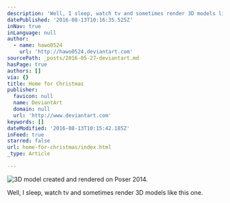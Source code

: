 ```yaml
---
description: 'Well, I sleep, watch tv and sometimes render 3D models like this one.'
datePublished: '2016-08-13T10:16:35.525Z'
inNav: true
inLanguage: null
author:
  - name: hawo0524
    url: 'http://hawo0524.deviantart.com'
sourcePath: _posts/2016-05-27-deviantart.md
hasPage: true
authors: []
via: {}
title: Home for Christmas
publisher:
  favicon: null
  name: DeviantArt
  domain: null
  url: 'http://www.deviantart.com'
keywords: []
dateModified: '2016-08-13T10:15:42.185Z'
inFeed: true
starred: false
url: home-for-christmas/index.html
_type: Article

---
```

![3D model created and rendered on Poser 2014.](https://the-grid-user-content.s3-us-west-2.amazonaws.com/4015758a-6cd3-40bf-8f6a-7fcacac437a9.jpg)

Well, I sleep, watch tv and sometimes render 3D models like this one.